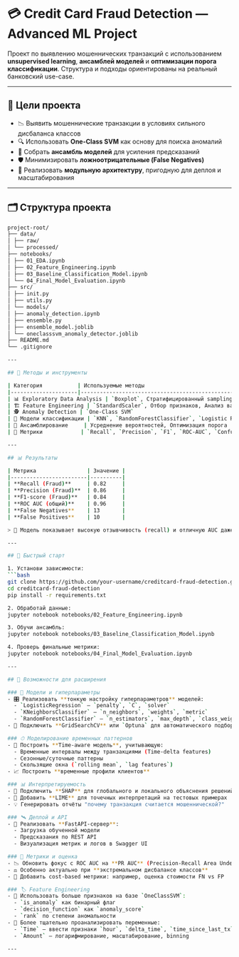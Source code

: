 # 💳 Credit Card Fraud Detection — Advanced ML Project

Проект по выявлению мошеннических транзакций с использованием **unsupervised learning**, **ансамблей моделей** и **оптимизации порога классификации**. Структура и подходы ориентированы на реальный банковский use-case.

---

## 📌 Цели проекта

- 📉 Выявить мошеннические транзакции в условиях сильного дисбаланса классов  
- 🔍 Использовать **One-Class SVM** как основу для поиска аномалий  
- 🧠 Собрать **ансамбль моделей** для усиления предсказаний  
- 🛡 Минимизировать **ложноотрицательные (False Negatives)**  
- 🧱 Реализовать **модульную архитектуру**, пригодную для деплоя и масштабирования

---

## 🗂️ Структура проекта

```bash
project-root/
├── data/
│ ├── raw/
│ └── processed/
├── notebooks/
│ ├── 01_EDA.ipynb
│ ├── 02_Feature_Engineering.ipynb
│ ├── 03_Baseline_Classification_Model.ipynb
│ └── 04_Final_Model_Evaluation.ipynb
├── src/
│ ├── init.py
│ ├── utils.py
│ └── models/
│ ├── anomaly_detection.ipynb
│ ├── ensemble.py
│ ├── ensemble_model.joblib
│ └── oneclasssvm_anomaly_detector.joblib
├── README.md
└── .gitignore

---

## 🧠 Методы и инструменты

| Категория           | Используемые методы                                             |
|---------------------|----------------------------------------------------------------|
| 📊 Exploratory Data Analysis | `Boxplot`, Стратифицированный sampling, `UMAP`, Корреляционный анализ |
| 🏗 Feature Engineering | `StandardScaler`, Отбор признаков, Анализ важности            |
| 🕵 Anomaly Detection | `One-Class SVM`                                                |
| 🤖 Модели классификации | `KNN`, `RandomForestClassifier`, `Logistic Regression`      |
| 🔁 Ансамблирование     | Усреднение вероятностей, Оптимизация порога                  |
| 📏 Метрики            | `Recall`, `Precision`, `F1`, `ROC-AUC`, `Confusion Matrix`   |

---

## 📊 Результаты

| Метрика                | Значение |
|------------------------|----------|
| **Recall (Fraud)**     | 0.82     |
| **Precision (Fraud)**  | 0.86     |
| **F1-score (Fraud)**   | 0.84     |
| **ROC AUC (общий)**    | 0.96     |
| **False Negatives**    | 13       |
| **False Positives**    | 10       |

> 📌 Модель показывает высокую отзывчивость (recall) и отличную AUC даже при сильном дисбалансе (fraud < 0.2%).

---

## 🚀 Быстрый старт

1. Установи зависимости:
```bash
git clone https://github.com/your-username/creditcard-fraud-detection.git
cd creditcard-fraud-detection
pip install -r requirements.txt

2. Обработай данные:
jupyter notebook notebooks/02_Feature_Engineering.ipynb

3. Обучи ансамбль:
jupyter notebook notebooks/03_Baseline_Classification_Model.ipynb

4. Проверь финальные метрики:
jupyter notebook notebooks/04_Final_Model_Evaluation.ipynb

---

## 🔭 Возможности для расширения

### 🧠 Модели и гиперпараметры
- 🎛 Реализовать **тонкую настройку гиперпараметров** моделей:
  - `LogisticRegression` — `penalty`, `C`, `solver`
  - `KNeighborsClassifier` — `n_neighbors`, `weights`, `metric`
  - `RandomForestClassifier` — `n_estimators`, `max_depth`, `class_weight`
- 🧪 Подключить **GridSearchCV** или `Optuna` для автоматического подбора параметров

### ⏱ Моделирование временных паттернов
- 🧩 Построить **Time-aware модель**, учитывающую:
  - Временные интервалы между транзакциями (Time-delta features)
  - Сезонные/суточные паттерны
  - Скользящие окна (`rolling mean`, `lag features`)
- 📈 Построить **временные профили клиентов**

### 📊 Интерпретируемость
- 🧠 Подключить **SHAP** для глобального и локального объяснения решений модели
- 🧪 Добавить **LIME** для точечных интерпретаций на тестовых примерах
- 💡 Генерировать отчёты "почему транзакция считается мошеннической?"

### 🛰 Деплой и API
- 🚀 Реализовать **FastAPI-сервер**:
  - Загрузка обученной модели
  - Предсказания по REST API
  - Визуализация метрик и логов в Swagger UI

### 🧮 Метрики и оценка
- 📉 Обновить фокус с ROC AUC на **PR AUC** (Precision-Recall Area Under Curve)
- ⚖ Особенно актуально при **экстремальном дисбалансе классов**
- 📌 Добавить cost-based метрики: например, оценка стоимости FN vs FP

### 🏷 Feature Engineering
- 🧬 Использовать больше признаков на базе `OneClassSVM`:
  - `is_anomaly` как бинарный флаг
  - `decision_function` как `anomaly_score`
  - `rank` по степени аномальности
- 🔬 Более тщательно проанализировать переменные:
  - `Time` — ввести признаки `hour`, `delta_time`, `time_since_last_tx`
  - `Amount` — логарифмирование, масштабирование, binning

---
